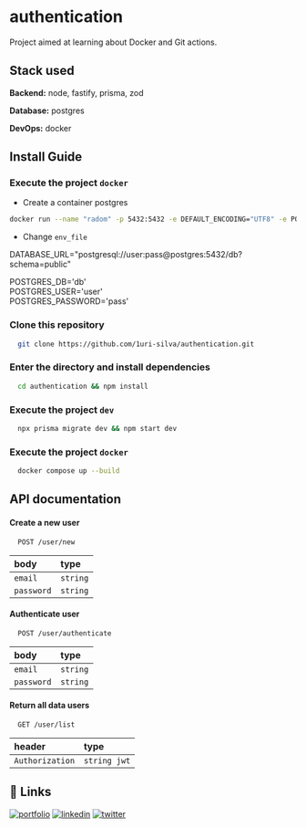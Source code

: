 
# authentication


Project aimed at learning about Docker and Git actions.



## Stack used

**Backend:** node, fastify, prisma, zod

**Database:** postgres

**DevOps:**  docker


## Install Guide

### Execute the project `docker`

- Create a container postgres

```bash
docker run --name "radom" -p 5432:5432 -e DEFAULT_ENCODING="UTF8" -e POSTGRES_USER="user" -e POSTGRES_PASSWORD="pass" -e POSTGRES_DB="db" -d postgres
```

- Change `env_file`

DATABASE_URL="postgresql://user:pass@postgres:5432/db?schema=public"

POSTGRES_DB='db'  
POSTGRES_USER='user'  
POSTGRES_PASSWORD='pass'

### Clone this repository
```bash
  git clone https://github.com/1uri-silva/authentication.git
```
### Enter the directory and install dependencies
```bash
  cd authentication && npm install
``` 

### Execute the project `dev`
```bash
  npx prisma migrate dev && npm start dev
```

### Execute the project `docker`

```bash
  docker compose up --build
``` 
## API documentation

#### Create a new user

```http
  POST /user/new
```

|   body   |   type   |
| :---------- | :--------- | 
| `email` | `string`
| `password` | `string`

#### Authenticate user

```http
  POST /user/authenticate
```

|   body   |   type   |
| :---------- | :--------- | 
| `email` | `string`
| `password` | `string`

#### Return all data users

```http
  GET /user/list
```

|   header   |   type   | 
| :---------- | :--------- | 
| `Authorization` | `string jwt`


## 🔗 Links
[![portfolio](https://img.shields.io/badge/my_portfolio-000?style=for-the-badge&logo=ko-fi&logoColor=white)](https://deploy-portfolio-8vdl.onrender.com)
[![linkedin](https://img.shields.io/badge/linkedin-0A66C2?style=for-the-badge&logo=linkedin&logoColor=white)](https://linkedin.com/in/iuri-rodrigues/)
[![twitter](https://img.shields.io/badge/twitter-1DA1F2?style=for-the-badge&logo=twitter&logoColor=white)](https://x.com/silva_3131)

